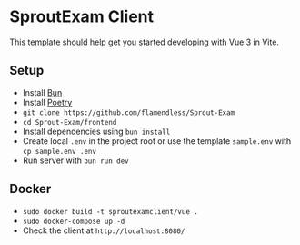 # SproutExam Client

This template should help get you started developing with Vue 3 in Vite.

## Setup

- Install [Bun](https://bun.sh/)
- Install [Poetry](https://python-poetry.org/)
- `git clone https://github.com/flamendless/Sprout-Exam`
- `cd Sprout-Exam/frontend`
- Install dependencies using `bun install`
- Create local `.env` in the project root or use the template `sample.env` with `cp sample.env .env`
- Run server with `bun run dev`


## Docker
- `sudo docker build -t sproutexamclient/vue .`
- `sudo docker-compose up -d`
- Check the client at `http://localhost:8080/`
